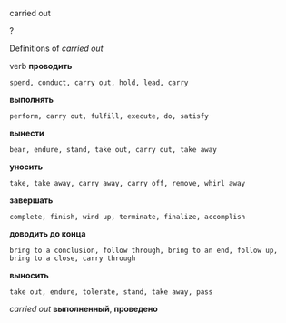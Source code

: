 carried out

?


Definitions of _carried out_

verb
**проводить**

    spend, conduct, carry out, hold, lead, carry
**выполнять**

    perform, carry out, fulfill, execute, do, satisfy
**вынести**

    bear, endure, stand, take out, carry out, take away
**уносить**

    take, take away, carry away, carry off, remove, whirl away
**завершать**

    complete, finish, wind up, terminate, finalize, accomplish
**доводить до конца**

    bring to a conclusion, follow through, bring to an end, follow up, bring to a close, carry through
**выносить**

    take out, endure, tolerate, stand, take away, pass

_carried out_
**выполненный**, **проведено**
